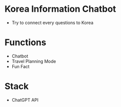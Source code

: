 # Korea Information Chatbot
- Try to connect every questions to Korea

# Functions
- Chatbot
- Travel Planning Mode
- Fun Fact

# Stack
- ChatGPT API
